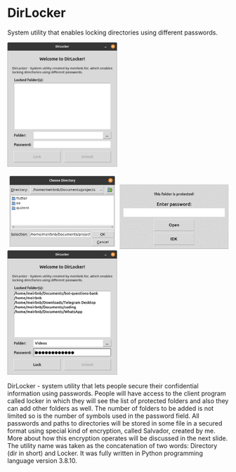 # DirLocker
System utility that enables locking directories using different passwords.

<p>
<img src="https://github.com/meirbnb/DirLocker/blob/main/screenshots/1.png" data-canonical-src="https://github.com/meirbnb/DirLocker/blob/main/screenshots/1.png" width="250"/>

<div>
<img src="https://github.com/meirbnb/DirLocker/blob/main/screenshots/2.png" data-canonical-src="https://github.com/meirbnb/DirLocker/blob/main/screenshots/2.png" width="250"/>
<img src="https://github.com/meirbnb/DirLocker/blob/main/screenshots/4.png" data-canonical-src="https://github.com/meirbnb/DirLocker/blob/main/screenshots/4.png" width="250"/>
</div>
 
<img src="https://github.com/meirbnb/DirLocker/blob/main/screenshots/3.png" data-canonical-src="https://github.com/meirbnb/DirLocker/blob/main/screenshots/3.png" width="250"/>
</p>

DirLocker - system utility that lets people secure their confidential information using passwords. People will have access to the client program called locker in which they will see the list of protected folders and also they can add other folders as well. The number of folders to be added is not limited so is the number of symbols used in the password field. All passwords and paths to directories will be stored in some file in a secured format using special kind of encryption, called Salvador, created by me. More about how this encryption operates will be discussed in the next slide.
The utility name was taken as the concatenation of two words: Directory (dir in short) and Locker. It was fully written in Python programming language version 3.8.10.
